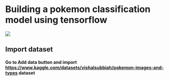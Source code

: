 # Building a pokemon classification model using tensorflow
![](http://encrypted-tbn0.gstatic.com/images?q=tbn:ANd9GcSGtg9sZRxYS28nr3N8KteLJRDtDK8Apslu4Q&usqp=CAU)

## Import dataset

#### Go to Add data button and import https://www.kaggle.com/datasets/vishalsubbiah/pokemon-images-and-types dataset
